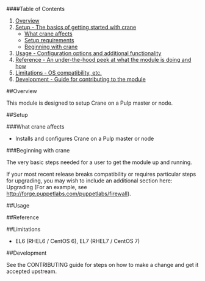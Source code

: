 ####Table of Contents

1. [Overview](#overview)
2. [Setup - The basics of getting started with crane](#setup)
    * [What crane affects](#what-crane-affects)
    * [Setup requirements](#setup-requirements)
    * [Beginning with crane](#beginning-with-crane)
3. [Usage - Configuration options and additional functionality](#usage)
4. [Reference - An under-the-hood peek at what the module is doing and how](#reference)
5. [Limitations - OS compatibility, etc.](#limitations)
6. [Development - Guide for contributing to the module](#development)

##Overview

This module is designed to setup Crane on a Pulp master or node.

##Setup

###What crane affects

* Installs and configures Crane on a Pulp master or node

###Beginning with crane

The very basic steps needed for a user to get the module up and running. 

If your most recent release breaks compatibility or requires particular steps for upgrading, you may wish to include an additional section here: Upgrading (For an example, see http://forge.puppetlabs.com/puppetlabs/firewall).

##Usage

##Reference

##Limitations

* EL6 (RHEL6 / CentOS 6), EL7 (RHEL7 / CentOS 7)

##Development

See the CONTRIBUTING guide for steps on how to make a change and get it accepted upstream.

